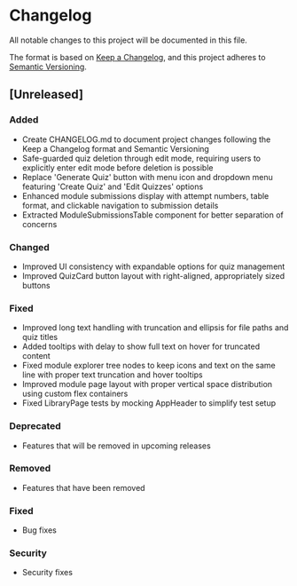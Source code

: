 # Changelog

All notable changes to this project will be documented in this file.

The format is based on [Keep a Changelog](https://keepachangelog.com/en/1.0.0/),
and this project adheres to [Semantic Versioning](https://semver.org/spec/v2.0.0.html).

## [Unreleased]

### Added
- Create CHANGELOG.md to document project changes following the Keep a Changelog format and Semantic Versioning
- Safe-guarded quiz deletion through edit mode, requiring users to explicitly enter edit mode before deletion is possible
- Replace 'Generate Quiz' button with menu icon and dropdown menu featuring 'Create Quiz' and 'Edit Quizzes' options
- Enhanced module submissions display with attempt numbers, table format, and clickable navigation to submission details
- Extracted ModuleSubmissionsTable component for better separation of concerns

### Changed
- Improved UI consistency with expandable options for quiz management
- Improved QuizCard button layout with right-aligned, appropriately sized buttons

### Fixed
- Improved long text handling with truncation and ellipsis for file paths and quiz titles
- Added tooltips with delay to show full text on hover for truncated content
- Fixed module explorer tree nodes to keep icons and text on the same line with proper text truncation and hover tooltips
- Improved module page layout with proper vertical space distribution using custom flex containers
- Fixed LibraryPage tests by mocking AppHeader to simplify test setup

### Deprecated
- Features that will be removed in upcoming releases

### Removed
- Features that have been removed

### Fixed
- Bug fixes

### Security
- Security fixes
